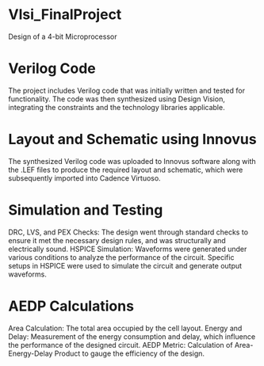 # Vlsi_FinalProject
Design of a 4-bit Microprocessor 
# Verilog Code
The project includes Verilog code that was initially written and tested for functionality. The code was then synthesized using Design Vision, integrating the constraints and the technology libraries applicable.
# Layout and Schematic using Innovus
The synthesized Verilog code was uploaded to Innovus software along with the .LEF files to produce the required layout and schematic, which were subsequently imported into Cadence Virtuoso.
# Simulation and Testing
DRC, LVS, and PEX Checks: The design went through standard checks to ensure it met the necessary design rules, and was structurally and electrically sound.
HSPICE Simulation: Waveforms were generated under various conditions to analyze the performance of the circuit. Specific setups in HSPICE were used to simulate the circuit and generate output waveforms.
# AEDP Calculations
Area Calculation: The total area occupied by the cell layout.
Energy and Delay: Measurement of the energy consumption and delay, which influence the performance of the designed circuit.
AEDP Metric: Calculation of Area-Energy-Delay Product to gauge the efficiency of the design.


